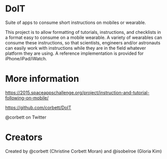 # DoIT
Suite of apps to consume short instructions on mobiles or wearable.

This project is to allow formatting of tutorials, instructions, and checklists in a format easy to consume on a mobile wearable. A variety of wearables can consume these instructions, so that scientists, engineers and/or astronauts can easily work with instructions while they are in the field whatever platform they are using. A reference implementation is provided for iPhone/iPad/iWatch.


# More information
https://2015.spaceappschallenge.org/project/instruction-and-tutorial-following-on-mobile/

https://github.com/corbett/DoIT

@corbett on Twitter

# Creators
Created by @corbett (Christine Corbett Moran) and @isobelroe (Gloria Kim)